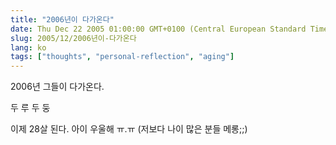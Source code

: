 ```yaml
---
title: "2006년이 다가온다"
date: Thu Dec 22 2005 01:00:00 GMT+0100 (Central European Standard Time)
slug: 2005/12/2006년이-다가온다
lang: ko
tags: ["thoughts", "personal-reflection", "aging"]
---
```


2006년 그들이 다가온다.

두
루
두
둥

이제 28살 된다. 아이 우울해 ㅠ.ㅠ (저보다 나이 많은 분들 메롱;;)
